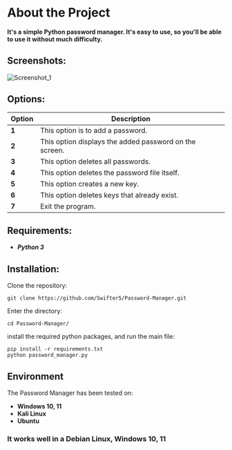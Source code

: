 # About the Project
**It's a simple Python password manager. It's easy to use, so you'll be able to use it without much difficulty.**

## Screenshots:
![Screenshot_1](https://github.com/user-attachments/assets/76af0029-78ec-44bc-ba73-31021c7325a0)

## Options:
Option | Description
------ | -----------
**1**  | This option is to add a password.
**2**  | This option displays the added password on the screen.
**3**  | This option deletes all passwords.
**4**  | This option deletes the password file itself.
**5**  | This option creates a new key.
**6**  | This option deletes keys that already exist.
**7**  | Exit the program.

## Requirements:
* ***Python 3***

## Installation:
Clone the repository:
```
git clone https://github.com/Swifter5/Password-Manager.git
```
Enter the directory:
```
cd Password-Manager/
```
install the required python packages, and run the main file:
```
pip install -r requirements.txt
python password_manager.py
```

## Environment
The Password Manager has been tested on:
* **Windows 10, 11**
* **Kali Linux**
* **Ubuntu**
### It works well in a Debian Linux, Windows 10, 11 


